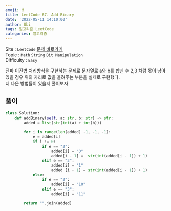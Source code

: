 ```yaml
---
emoji: ⁉️
title: LeetCode 67. Add Binary
date: '2022-05-11 14:10:00'
author: Ubi
tags: 알고리즘 LeetCode
categories: 알고리즘
---
```


Site : `LeetCode` [문제 바로가기](https://leetcode.com/problems/add-binary/)  
Topic : `Math` `String` `Bit Manipulation`  
Difficulty : `Easy`  


진짜 이진법 처리방식을 구현하는 문제로 문자열로 a와 b를 합친 후 2,3 처럼 몫이 남아있을 경우 위의 자리로 값을 올려주는 부분을 실제로 구현했다.  
더 나은 방법들이 있을지 풀어보자  


## 풀이

```python
class Solution:
    def addBinary(self, a: str, b: str) -> str:
        added = list(str(int(a) + int(b)))
        
        for i in range(len(added) -1, -1, -1):
            e = added[i]
            if i != 0:
                if e == "2":
                    added[i] = "0"
                    added[i - 1] =  str(int(added[i - 1]) + 1)
                elif e == "3":
                    added[i] = "1"
                    added [i - 1] = str(int(added[i - 1]) + 1)
            else:
                if e == "2":
                    added[i] = "10"
                elif e == "3":
                    added[i] = "11"

        return "".join(added)
```
